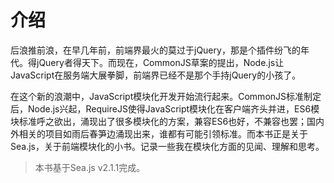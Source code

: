 # 介绍

后浪推前浪，在早几年前，前端界最火的莫过于jQuery，那是个插件纷飞的年代。得jQuery者得天下。而现在，CommonJS草案的提出，Node.js让JavaScript在服务端大展拳脚，前端界已经不是那个手持jQuery的小孩了。

在这个新的浪潮中，JavaScript模块化开发开始流行起来。CommonJS标准制定后，Node.js兴起，RequireJS使得JavaScript模块化在客户端齐头并进，ES6模块标准呼之欲出，涌现出了很多模块化的方案，兼容ES6也好，不兼容也罢；国内外相关的项目如雨后春笋边涌现出来，谁都有可能引领标准。而本书正是关于Sea.js，关于前端模块化的小书。记录一些我在模块化方面的见闻、理解和思考。

> 本书基于Sea.js v2.1.1完成。
